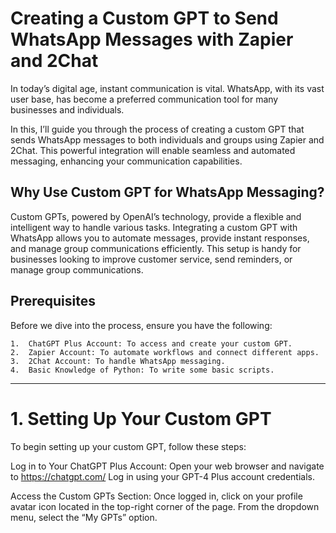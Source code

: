 # Creating a Custom GPT to Send WhatsApp Messages with Zapier and 2Chat


In today’s digital age, instant communication is vital. WhatsApp, with its vast user base, has become a preferred communication tool for many businesses and individuals. 

In this, I’ll guide you through the process of creating a custom GPT that sends WhatsApp messages to both individuals and groups using Zapier and 2Chat. This powerful integration will enable seamless and automated messaging, enhancing your communication capabilities.


## Why Use Custom GPT for WhatsApp Messaging?

Custom GPTs, powered by OpenAI’s technology, provide a flexible and intelligent way to handle various tasks. Integrating a custom GPT with WhatsApp allows you to automate messages, provide instant responses, and manage group communications efficiently. This setup is handy for businesses looking to improve customer service, send reminders, or manage group communications.

## Prerequisites

Before we dive into the process, ensure you have the following:

	1.	ChatGPT Plus Account: To access and create your custom GPT.
	2.	Zapier Account: To automate workflows and connect different apps.
	3.	2Chat Account: To handle WhatsApp messaging.
	4.	Basic Knowledge of Python: To write some basic scripts.

---

# 1. Setting Up Your Custom GPT
To begin setting up your custom GPT, follow these steps:

Log in to Your ChatGPT Plus Account:
Open your web browser and navigate to https://chatgpt.com/
Log in using your GPT-4 Plus account credentials.

Access the Custom GPTs Section:
Once logged in, click on your profile avatar icon located in the top-right corner of the page.
From the dropdown menu, select the “My GPTs” option.
